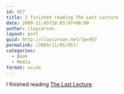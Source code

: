 ```yaml
---
id: 957
title: I finished reading The Last Lecture
date: 2009-11-05T18:03:07+00:00
author: claycarson
layout: post
guid: http://claycarson.net/?p=957
permalink: /2009/11/05/957/
categories:
  - Book
  - Media
format: aside
---
```

I finished reading [The Last Lecture](http://amazon.com/exec/obidos/ASIN/1401323251/claycarson0c-20).<!--more-->